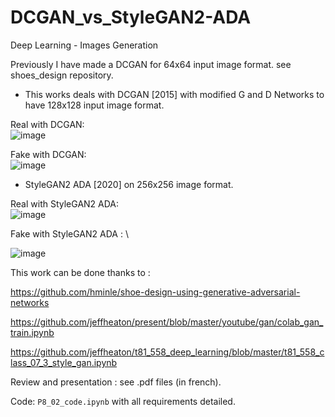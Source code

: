 # DCGAN_vs_StyleGAN2-ADA
Deep Learning - Images Generation



Previously I have made a DCGAN for 64x64 input image format. see shoes_design repository.


- This works deals with DCGAN [2015] with modified G and D Networks to have 128x128 input image format.

Real with DCGAN: \
![image](https://user-images.githubusercontent.com/46371678/142194453-acf562e7-21a8-4221-a800-3110d2930d86.png)

Fake with DCGAN: \
![image](https://user-images.githubusercontent.com/46371678/142194284-07485bd0-199c-4340-9b13-0dc57bed35fe.png)

- StyleGAN2 ADA [2020] on 256x256 image format. 

Real with StyleGAN2 ADA:  \
![image](https://user-images.githubusercontent.com/46371678/142193878-cd32391c-bc57-4322-8e6f-19cd139b29e6.png)

Fake with StyleGAN2 ADA : \

![image](https://user-images.githubusercontent.com/46371678/142195154-d92eb0e6-9852-48e6-a905-ec3bb8bac0bd.png)




This work can be done thanks to :

https://github.com/hminle/shoe-design-using-generative-adversarial-networks

https://github.com/jeffheaton/present/blob/master/youtube/gan/colab_gan_train.ipynb

https://github.com/jeffheaton/t81_558_deep_learning/blob/master/t81_558_class_07_3_style_gan.ipynb




Review and presentation : see .pdf files (in french).

Code:  `P8_02_code.ipynb` with all requirements detailed.
